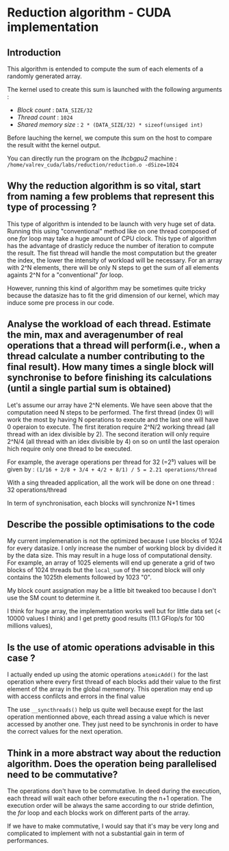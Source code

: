 # Reduction algorithm - CUDA implementation

## Introduction

This algorithm is entended to compute the sum of each elements of a randomly generated array.

The kernel used to create this sum is launched with the following arguments :
* *Block count* : `DATA_SIZE/32`
* *Thread count* : `1024`
* *Shared memory size* : `2 * (DATA_SIZE/32) * sizeof(unsiged int)`

Before lauching the kernel, we compute this sum on the host to compare the result witht the kernel output.

You can directly run the program on the *lhcbgpu2* machine : `/home/valrev_cuda/labs/reduction/reduction.o -dSize=1024`

## Why the reduction algorithm is so vital, start from naming a few problems that represent this type of processing ?

This type of algorithm is intended to be launch with very huge set of data. Running this using "conventional" method like on one thread composed of one *for* loop may take a huge amount of CPU clock. This type of algorithm has the advantage of drasticly reduce the number of iteration to compute the result. The fist thread will handle the most computation but the greater the index, the lower the intensity of workload will be necessary. For an array with 2^N elements, there will be only N steps to get the sum of all elements againts 2^N for a "conventional" *for* loop.

However, running this kind of algorithm may be sometimes quite tricky because the datasize has to fit the grid dimension of our kernel, which may induce some pre process in our code.


## Analyse the workload of each thread. Estimate the min, max and averagenumber  of  real operations that a thread will perform(i.e., when a thread calculate a number contributing to the final result). How many times a single  block will synchronise to before finishing its calculations (until a single partial sum is obtained)

Let's assume our array have 2^N elements. We have seen above that the computation need N steps to be performed. The first thread (index 0) will work the most by having N operations to execute and the last one will have 0 operaion to execute. The first iteration require 2^N/2 working thread (all thread with an idex divisible by 2). The second iteration will only require 2^N/4 (all thread with an idex divisible by 4) on so on until the last operaion hich require only one thread to be executed.

For example, the average operations per thread for 32 (=2⁵) values will be given by : 
                            `(1/16 + 2/8 + 3/4 + 4/2 + 8/1) / 5 = 2.21 operations/thread`

With a sing threaded application, all the work will be done on one thread : 32 operations/thread

In term of synchronisation, each blocks will synchronize N+1 times

## Describe the possible optimisations to the code

My current implemenation is not the optimized because I use blocks of 1024 for every datasize. I only increase the number of working block by divided it by the data size. This may result in a huge loss of computational density. For example, an array of 1025 elements will end up generate a grid of two blocks of 1024 threads but the `local_sum` of the second block will only contains the 1025th elements followed by 1023 "0".

My block count assignation may be a little bit tweaked too because I don't use the SM count to determine it.

I think for huge array, the implementation works well but for little data set (< 10000 values I think) and I get pretty good results (11.1 GFlop/s for 100 millions values), 

## Is the use of atomic operations advisable in this case ?

I actually ended up using the atomic operations `atomicAdd()` for the last operation where every first thread of each blocks add their value to the first element of the array in the global mememory. This operation may end up with access confilcts and errors in the final value

The use `__syncthreads()` help us quite well because exept for the last operation mentionned above, each thread assing a value which is never accessed by another one. They just need to be synchronis in order to have the correct values for the next operation.

## Think in a more abstract way about the reduction algorithm. Does the operation being parallelised need to be commutative?

The operations don't have to be commutative. In deed during the execution, each thread will wait each other before executing the n+1 operation. The execution order will be always the same according to our stride defintion, the *for* loop and each blocks work on different parts of the array.

If we have to make commutative, I would say that it's may be very long and complicated to implement with not a substantial gain in term of performances.